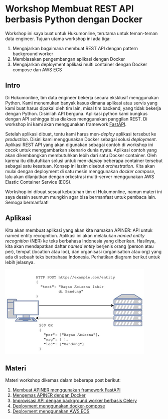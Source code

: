 # Workshop Membuat REST API berbasis Python dengan Docker

Workshop ini saya buat untuk Hukumonline, terutama untuk teman-teman data engineer. Tujuan utama workshop ini ada tiga:

1. Mengajarkan bagaimana membuat REST API dengan pattern background worker
2. Membiasakan pengembangan aplikasi dengan Docker
3. Mengajarkan deployment aplikasi multi container dengan Docker compose dan AWS ECS

## Intro

Di Hukumonline, tim data engineer bekerja secara eksklusif menggunakan Python.
Kami menemukan banyak kasus dimana aplikasi atau servis yang kami buat harus dipakai oleh tim lain, misal tim backend, yang tidak bekerja dengan Python.
Disinilah API berguna. Aplikasi python kami bungkus dengan API sehingga bisa diakses menggunakan panggilan REST. Di workshop ini kami akan menggunakan framework [FastAPI](https://fastapi.tiangolo.com).

Setelah aplikasi dibuat, tentu kami harus men-*deploy* aplikasi tersebut ke *production*. Disini kami menggunakan Docker sebagai solusi *deployment*. Aplikasi REST API yang akan digunakan sebagai contoh di workshop ini cocok untuk menggambarkan skenario dunia nyata. Aplikasi contoh yang akan dikembangkan membutuhkan lebih dari satu Docker container. Oleh karena itu dibutuhkan solusi untuk men-*deploy* beberapa container tersebut sebagai satu kesatuan. Konsep ini lazim disebut *orchestration*. Kita akan mulai dengan deployment di satu mesin menggunakan *docker compose*, lalu akan dilanjutkan dengan orkestrasi multi-server menggunakan AWS Elastic Container Service (ECS).

Workshop ini dibuat sesuai kebutuhan tim di Hukumonline, namun materi ini saya desain seumum mungkin agar bisa bermanfaat untuk pembaca lain. Semoga bermanfaat!

## Aplikasi

Kita akan membuat aplikasi yang akan kita namakan APINER: API untuk named entity recognition.
Aplikasi ini akan melakukan *named entity recognition* (NER) ke teks berbahasa Indonesia yang diberikan.
Hasilnya, kita akan mendapatkan daftar *named entity* berjenis orang (person atau per), tempat (location atau loc), dan organisasi (organisation atau org) yang ada di sebuah teks berbahasa Indonesia.
Perhatikan diagram berikut untuk lebih jelasnya.

![diagram API](img/API.jpg)

## Materi

Materi workshop dikemas dalam beberapa post berikut:

1. [Membuat APINER menggunakan framework FastAPI](1-Intro-FastAPI.md)
2. [Mengemas APINER dengan Docker](2-Dockerise.md)
3. [Improvisasi API dengan background worker berbasis Celery](3-Worker.md)
4. [Deployment menggunakan docker-compose](4-Docker-Compose.md)
5. [Deployment menggunakan AWS ECS](5-AWS-ECS.md)